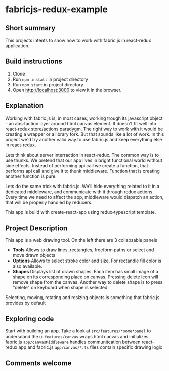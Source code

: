 # fabricjs-redux-example

## Short summary

This projects intents to show how to work with fabric.js in react-redux application.

## Build instructions

1. Clone
2. Run `npm install` in project directory
3. Run `npm start` in project directory
4. Open [http://localhost:3000](http://localhost:3000) to view it in the browser.

## Explanation

Working with fabric.js is, in most cases, working trough its javascript object - an absrtaction layer around html canvas element. It doesn't fit well into react-redux store/actions paradygm. The right way to work with it would be creating a wrapper or a library fork. But that sounds like a lot of work. In this project we'd try another valid way to use fabric.js and keep everything else in react-redux.

Lets think about server interraction in react-redux. The common way is to use thunks. We pretend that our app  lives in bright functional world without side effects. Instead of performing api call we create a function, that performs api call and give it to thunk middleware. Function that is creating another function is pure. 

Lets do the same trick with fabric.js. We'll hide everything related to it in a dedicated middleware, and communicate with it through redux actions. Every time we need to affect the app, middleware would dispatch an action, that will be properly handled by reducers.

This app is build with create-react-app using redux-typescript template. 

## Project Description

This app is a web drawing tool. On the left there are 3 collapsable panels

 - **Tools**
   Allows to draw lines, rectangles, freeform paths or select and move drawn objects
 - **Options** 
   Allows to select stroke color and size. For rectandle fill color is also available. 
 - **Shapes**
   Displays list of drawn shapes. Each item has small image of a shape on its corresponding place on canvas. Pressing delete icon will remove shape from the canvas. Another way to delete shape is to press "delete" on keyboard when shape is selected

Selecting, moving, rotating and resizing objects is something that fabric.js provides by default

## Exploring code

Start with building an app. 
Take a look at `src/features/*some*panel` to undersdand the ui
`features/canvas` wraps html canvas and initializes fabric.js
`app/canvasMiddleware` handles communitcation between react-redux app and fabric.js
`app/canvas/*.ts` files contain specific drawing logic 

## Comments welcome
